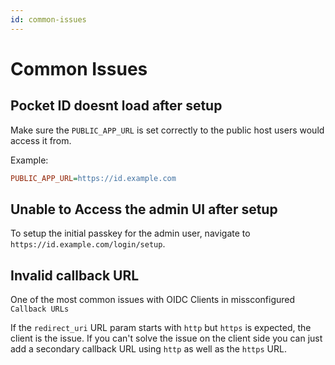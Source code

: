 ```yaml
---
id: common-issues
---
```


# Common Issues

## Pocket ID doesnt load after setup

Make sure the `PUBLIC_APP_URL` is set correctly to the public host users would access it from.

Example:

```ini
PUBLIC_APP_URL=https://id.example.com
```

## Unable to Access the admin UI after setup

To setup the initial passkey for the admin user, navigate to `https://id.example.com/login/setup`.

## Invalid callback URL

One of the most common issues with OIDC Clients in missconfigured `Callback URLs`

If the `redirect_uri` URL param starts with `http` but `https` is expected, the client is the issue. If you can't solve the issue on the client side you can just add a secondary callback URL using `http` as well as the `https` URL.